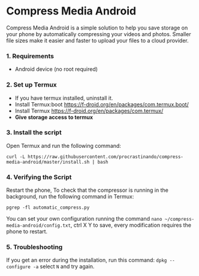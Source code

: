 # Compress Media Android
Compress Media Android is a simple solution to help you save storage on your phone by automatically compressing your videos and photos. Smaller file sizes make it easier and faster to upload your files to a cloud provider.

### 1. Requirements
* Android device (no root required)
### 2. Set up Termux
* If you have termux installed, uninstall it.
* Install Termux:boot https://f-droid.org/en/packages/com.termux.boot/
* Install Termux https://f-droid.org/en/packages/com.termux/
* **Give storage access to termux**
### 3. Install the script
Open Termux and run the following command:
```
curl -L https://raw.githubusercontent.com/procrastinando/compress-media-android/master/install.sh | bash
```
### 4. Verifying the Script
Restart the phone, To check that the compressor is running in the background, run the following command in Termux:
```
pgrep -fl automatic_compress.py
```
You can set your own configuration running the command `nano ~/compress-media-android/config.txt`, ctrl X Y to save, every modification requires the phone to restart.
### 5. Troubleshooting
If you get an error during the installation, run this command: `dpkg --configure -a` select `N` and try again.
